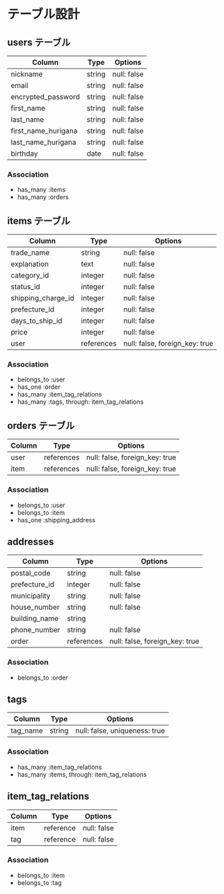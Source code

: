 # テーブル設計

## users テーブル

| Column              | Type   | Options     |
| ------------------- | ------ | ----------- |
| nickname            | string | null: false |
| email               | string | null: false |
| encrypted_password  | string | null: false |
| first_name          | string | null: false |
| last_name           | string | null: false |
| first_name_hurigana | string | null: false |
| last_name_hurigana  | string | null: false |
| birthday            | date   | null: false |

### Association

- has_many :items
- has_many :orders

## items テーブル

| Column                | Type       | Options                        |
| --------------------- | ---------- | ------------------------------ |
| trade_name            | string     | null: false                    |
| explanation           | text       | null: false                    |
| category_id           | integer    | null: false                    |
| status_id             | integer    | null: false                    |
| shipping_charge_id    | integer    | null: false                    |
| prefecture_id         | integer    | null: false                    |
| days_to_ship_id       | integer    | null: false                    |
| price                 | integer    | null: false                    |
| user                  | references | null: false, foreign_key: true |

### Association

- belongs_to :user
- has_one :order
- has_many :item_tag_relations
- has_many :tags, through: item_tag_relations

## orders テーブル

| Column           | Type           | Options                        |
| -----------------| -------------- | ------------------------------ |
| user             | references     | null: false, foreign_key: true |
| item             | references     | null: false, foreign_key: true |

### Association

- belongs_to :user
- belongs_to :item
- has_one :shipping_address

## addresses

| Column           | Type       | Options                        |
| ---------------- | ---------- | ------------------------------ |
| postal_code      | string     | null: false                    |
| prefecture_id    | integer    | null: false                    |
| municipality     | string     | null: false                    |
| house_number     | string     | null: false                    |
| building_name    | string     |                                |
| phone_number     | string     | null: false                    |
| order            | references | null: false, foreign_key: true |

### Association

- belongs_to :order

## tags

| Column           | Type       | Options                        |
| ---------------- | ---------- | ------------------------------ |
| tag_name         | string     | null: false, uniqueness: true  |

### Association

- has_many :item_tag_relations
- has_many :items, through: item_tag_relations

## item_tag_relations

| Column           | Type       | Options                        |
| ---------------- | ---------- | ------------------------------ |
| item             | reference  | null: false                    |
| tag              | reference  | null: false                    |

### Association

- belongs_to :item
- belongs_to :tag